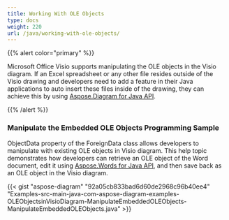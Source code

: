 ```yaml
---
title: Working With OLE Objects
type: docs
weight: 220
url: /java/working-with-ole-objects/
---
```


{{% alert color="primary" %}} 

Microsoft Office Visio supports manipulating the OLE objects in the Visio diagram. If an Excel spreadsheet or any other file resides outside of the Visio drawing and developers need to add a feature in their Java applications to auto insert these files inside of the drawing, they can achieve this by using [Aspose.Diagram for Java API](http://www.aspose.com/products/diagram/java).

{{% /alert %}} 
### **Manipulate the Embedded OLE Objects Programming Sample**
ObjectData property of the ForeignData class allows developers to manipulate with existing OLE objects in Visio diagram. This help topic demonstrates how developers can retrieve an OLE object of the Word document, edit it using [Aspose.Words for Java API](http://www.aspose.com/products/words/java), and then save back as an OLE object in the Visio diagram.

{{< gist "aspose-diagram" "92a05cb833bad6d60de2968c96b40ee4" "Examples-src-main-java-com-aspose-diagram-examples-OLEObjectsinVisioDiagram-ManipulateEmbeddedOLEObjects-ManipulateEmbeddedOLEObjects.java" >}}
